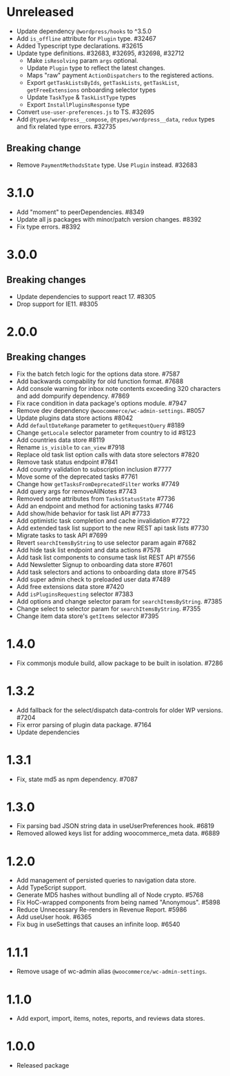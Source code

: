 # Unreleased

-   Update dependency `@wordpress/hooks` to ^3.5.0
-   Add `is_offline` attribute for `Plugin` type. #32467
-   Added Typescript type declarations. #32615
-   Update type definitions. #32683, #32695, #32698, #32712
    - Make `isResolving` param `args` optional.
    - Update `Plugin` type to reflect the latest changes.
    - Maps "raw"  payment `ActionDispatchers` to the registered actions.
    - Export `getTaskListsByIds`, `getTaskLists`, `getTaskList`, `getFreeExtensions` onboarding selector types
    - Update `TaskType` & `TaskListType` types
    - Export `InstallPluginsResponse` type
-   Convert `use-user-preferences.js` to TS. #32695
-   Add `@types/wordpress__compose`, `@types/wordpress__data`, `redux` types and fix related type errors. #32735

## Breaking change

-   Remove `PaymentMethodsState` type. Use `Plugin` instead. #32683
# 3.1.0

-   Add "moment" to peerDependencies. #8349
-   Update all js packages with minor/patch version changes. #8392
-   Fix type errors. #8392
# 3.0.0

## Breaking changes

-   Update dependencies to support react 17. #8305
-   Drop support for IE11. #8305

# 2.0.0

## Breaking changes

-   Fix the batch fetch logic for the options data store. #7587
-   Add backwards compability for old function format. #7688
-   Add console warning for inbox note contents exceeding 320 characters and add dompurify dependency. #7869
-   Fix race condition in data package's options module. #7947
-   Remove dev dependency `@woocommerce/wc-admin-settings`. #8057
-   Update plugins data store actions #8042
-   Add `defaultDateRange` parameter to `getRequestQuery` #8189
-   Change `getLocale` selector parameter from country to id #8123
-   Add countries data store #8119
-   Rename `is_visible` to `can_view` #7918
-   Replace old task list option calls with data store selectors #7820
-   Remove task status endpoint #7841
-   Add country validation to subscription inclusion #7777
-   Move some of the deprecated tasks #7761
-   Change how `getTasksFromDeprecatedFilter` works #7749
-   Add query args for removeAllNotes #7743
-   Removed some attributes from `TasksStatusState` #7736
-   Add an endpoint and method for actioning tasks #7746
-   Add show/hide behavior for task list API #7733
-   Add optimistic task completion and cache invalidation #7722
-   Add extended task list support to the new REST api task lists #7730
-   Migrate tasks to task API #7699
-   Revert `searchItemsByString` to use selector param again #7682
-   Add hide task list endpoint and data actions #7578
-   Add task list components to consume task list REST API #7556
-   Add Newsletter Signup to onboarding data store #7601
-   Add task selectors and actions to onboarding data store #7545
-   Add super admin check to preloaded user data #7489
-   Add free extensions data store #7420
-   Add `isPluginsRequesting` selector #7383
-   Add options and change selector param for `searchItemsByString`. #7385
-   Change select to selector param for `searchItemsByString`. #7355
-   Change item data store's `getItems` selector #7395

# 1.4.0

-   Fix commonjs module build, allow package to be built in isolation. #7286

# 1.3.2

-   Add fallback for the select/dispatch data-controls for older WP versions. #7204
-   Fix error parsing of plugin data package. #7164
-   Update dependencies

# 1.3.1

-   Fix, state md5 as npm dependency. #7087

# 1.3.0

-   Fix parsing bad JSON string data in useUserPreferences hook. #6819
-   Removed allowed keys list for adding woocommerce_meta data. #6889

# 1.2.0

-   Add management of persisted queries to navigation data store.
-   Add TypeScript support.
-   Generate MD5 hashes without bundling all of Node crypto. #5768
-   Fix HoC-wrapped components from being named "Anonymous". #5898
-   Reduce Unnecessary Re-renders in Revenue Report. #5986
-   Add useUser hook. #6365
-   Fix bug in useSettings that causes an infinite loop. #6540

# 1.1.1

-   Remove usage of wc-admin alias `@woocommerce/wc-admin-settings`.

# 1.1.0

-   Add export, import, items, notes, reports, and reviews data stores.

# 1.0.0

-   Released package
